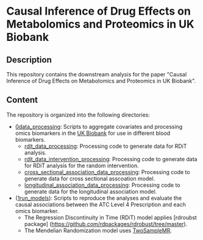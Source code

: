 # Causal Inference of Drug Effects on Metabolomics and Proteomics in UK Biobank

## Description
This repository contains the downstream analysis for the paper  "﻿Causal Inference of Drug Effects on Metabolomics and Proteomics in UK Biobank". 

## Content
The repository is organized into the following directories:
- [0data_processing](0data_processing): Scripts to aggregate covariates and processing omics biomarkers in the [UK Biobank](https://www.ukbiobank.ac.uk/) for use in different blood biomarkers.
  - [rdit_data_processing](0data_processing/rdit_data_processing.py): Processing code to generate data for RDiT analysis.
  - [rdit_data_intervention_processing](0data_processing/rdit_data_intervention_processing.py): Processing code to generate data for RDiT analysis for the random intervention.
  - [cross_sectional_association_data_processing](0data_processing/cross_sectional_association_data_processing.R): Processing code to generate data for cross sectional asscoation model.
  - [longitudinal_association_data_processing](0data_processing/longitudinal_association_data_processing.R): Processing code to generate data for the longitudinal association model.
- ([1run_models](1run_models)): Scripts to reproduce the analyses and evaluate the causal associations between the ATC Level 4 Prescription and each omics biomarker.
  - The Regression Discontinuity in Time (RDiT) model applies [rdroubst package] (https://github.com/rdpackages/rdrobust/tree/master).
  - The Mendelian Randomization model uses [TwoSampleMR](https://mrcieu.github.io/TwoSampleMR/).
